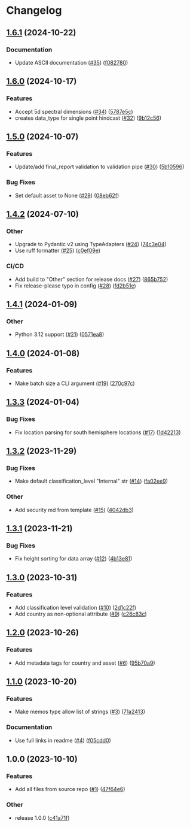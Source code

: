 # Changelog

## [1.6.1](https://github.com/equinor/atmos-validation/compare/v1.6.0...v1.6.1) (2024-10-22)


### Documentation

* Update ASCII documentation ([#35](https://github.com/equinor/atmos-validation/issues/35)) ([f082780](https://github.com/equinor/atmos-validation/commit/f0827803569ce439b7083c453d5b5830be2a9583))

## [1.6.0](https://github.com/equinor/atmos-validation/compare/v1.5.0...v1.6.0) (2024-10-17)


### Features

* Accept 5d spectral dimensions ([#34](https://github.com/equinor/atmos-validation/issues/34)) ([5787e5c](https://github.com/equinor/atmos-validation/commit/5787e5c480e3f1740a4be0c9f4b02a1e8a224a75))
* creates data_type for single point hindcast ([#32](https://github.com/equinor/atmos-validation/issues/32)) ([9b12c56](https://github.com/equinor/atmos-validation/commit/9b12c56877472d0df9871ade71126e630bfa788e))

## [1.5.0](https://github.com/equinor/atmos-validation/compare/v1.4.2...v1.5.0) (2024-10-07)


### Features

* Update/add final_report validation to validation pipe ([#30](https://github.com/equinor/atmos-validation/issues/30)) ([5b10596](https://github.com/equinor/atmos-validation/commit/5b1059683b2ee01ac4b93650b8e592ee856efc51))


### Bug Fixes

* Set default asset to None ([#29](https://github.com/equinor/atmos-validation/issues/29)) ([08eb62f](https://github.com/equinor/atmos-validation/commit/08eb62fe20ebec817f7b6970cd62eb28ed628e71))

## [1.4.2](https://github.com/equinor/atmos-validation/compare/v1.4.1...v1.4.2) (2024-07-10)


### Other

* Upgrade to Pydantic v2 using TypeAdapters ([#24](https://github.com/equinor/atmos-validation/issues/24)) ([74c3e04](https://github.com/equinor/atmos-validation/commit/74c3e04e16a2e771c2ddd1e6eee8dc398f564255))
* Use ruff formatter ([#25](https://github.com/equinor/atmos-validation/issues/25)) ([c0ef09e](https://github.com/equinor/atmos-validation/commit/c0ef09e5c435fcfe75ab5d83336afe336f6c003a))


### CI/CD

* Add build to "Other" section for release docs ([#27](https://github.com/equinor/atmos-validation/issues/27)) ([865b752](https://github.com/equinor/atmos-validation/commit/865b752fe7782f0e62058f96c4e219b1f52cb28f))
* Fix release-please typo in config ([#28](https://github.com/equinor/atmos-validation/issues/28)) ([fd2b51e](https://github.com/equinor/atmos-validation/commit/fd2b51e7446ff2716f8f296577157186bf9339e7))

## [1.4.1](https://github.com/equinor/atmos-validation/compare/v1.4.0...v1.4.1) (2024-01-09)


### Other

* Python 3.12 support ([#21](https://github.com/equinor/atmos-validation/issues/21)) ([0571ea8](https://github.com/equinor/atmos-validation/commit/0571ea8e086a5af6df649184725de406ffcc26b9))

## [1.4.0](https://github.com/equinor/atmos-validation/compare/v1.3.3...v1.4.0) (2024-01-08)


### Features

* Make batch size a CLI argument ([#19](https://github.com/equinor/atmos-validation/issues/19)) ([270c97c](https://github.com/equinor/atmos-validation/commit/270c97cd49aa8e6e434eabe32a1fa108848b9f26))

## [1.3.3](https://github.com/equinor/atmos-validation/compare/v1.3.2...v1.3.3) (2024-01-04)


### Bug Fixes

* Fix location parsing for south hemisphere locations ([#17](https://github.com/equinor/atmos-validation/issues/17)) ([1d42213](https://github.com/equinor/atmos-validation/commit/1d422131287aa959858d7606aecab0f803107928))

## [1.3.2](https://github.com/equinor/atmos-validation/compare/v1.3.1...v1.3.2) (2023-11-29)


### Bug Fixes

* Make default classification_level "Internal" str ([#14](https://github.com/equinor/atmos-validation/issues/14)) ([fa02ee9](https://github.com/equinor/atmos-validation/commit/fa02ee93360d4ec48d96d92ef8d0cf4d52483252))


### Other

* Add security md from template ([#15](https://github.com/equinor/atmos-validation/issues/15)) ([4042db3](https://github.com/equinor/atmos-validation/commit/4042db392425853a44ee58042667f3fffd2bb265))

## [1.3.1](https://github.com/equinor/atmos-validation/compare/v1.3.0...v1.3.1) (2023-11-21)


### Bug Fixes

* Fix height sorting for data array  ([#12](https://github.com/equinor/atmos-validation/issues/12)) ([4b13e81](https://github.com/equinor/atmos-validation/commit/4b13e818af52b91360f083f115396b02904939dc))

## [1.3.0](https://github.com/equinor/atmos-validation/compare/v1.2.0...v1.3.0) (2023-10-31)


### Features

* Add classification level validation ([#10](https://github.com/equinor/atmos-validation/issues/10)) ([2d1c22f](https://github.com/equinor/atmos-validation/commit/2d1c22f88e71eda48a5e22372326163228f47454))
* Add country as non-optional attribute ([#9](https://github.com/equinor/atmos-validation/issues/9)) ([c26c83c](https://github.com/equinor/atmos-validation/commit/c26c83ccd4afa4d6bb887e8994da6d9fbd5c7e9e))

## [1.2.0](https://github.com/equinor/atmos-validation/compare/v1.1.0...v1.2.0) (2023-10-26)


### Features

* Add metadata tags for country and asset ([#6](https://github.com/equinor/atmos-validation/issues/6)) ([95b70a9](https://github.com/equinor/atmos-validation/commit/95b70a9bef97d70a2e5b920965417de9ddcc2a75))

## [1.1.0](https://github.com/equinor/atmos-validation/compare/v1.0.0...v1.1.0) (2023-10-20)


### Features

* Make memos type allow list of strings ([#3](https://github.com/equinor/atmos-validation/issues/3)) ([71a2413](https://github.com/equinor/atmos-validation/commit/71a24139a9e41fd152cbf1ae491fcc324115b955))


### Documentation

* Use full links in readme ([#4](https://github.com/equinor/atmos-validation/issues/4)) ([f05cdd0](https://github.com/equinor/atmos-validation/commit/f05cdd049c8ea2fd8d8965a746f239f89cae3eb7))

## 1.0.0 (2023-10-10)


### Features

* Add all files from source repo ([#1](https://github.com/equinor/atmos-validation/issues/1)) ([47f64e6](https://github.com/equinor/atmos-validation/commit/47f64e6b3528a8225e5ae662966e1c8b11e53616))


### Other

* release 1.0.0 ([c41a71f](https://github.com/equinor/atmos-validation/commit/c41a71fd442b62a1363f5b284bcbe923d297bcc7))
